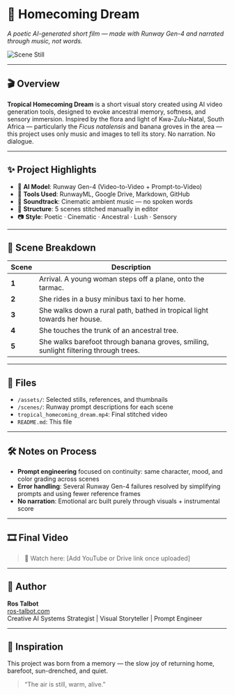 # 🌺 Homecoming Dream  
*A poetic AI-generated short film — made with Runway Gen-4 and narrated through music, not words.*

![Scene Still](./your-thumbnail-image.png)

---

## 🎬 Overview

**Tropical Homecoming Dream** is a short visual story created using AI video generation tools, designed to evoke ancestral memory, softness, and sensory immersion. Inspired by the flora and light of Kwa-Zulu-Natal, South Africa — particularly the *Ficus natalensis* and banana groves in the area — this project uses only music and images to tell its story. No narration. No dialogue.

---

## ✨ Project Highlights

- 🧠 **AI Model**: Runway Gen-4 (Video-to-Video + Prompt-to-Video)
- 🧰 **Tools Used**: RunwayML, Google Drive, Markdown, GitHub
- 🎼 **Soundtrack**: Cinematic ambient music — no spoken words
- 🎥 **Structure**: 5 scenes stitched manually in editor
- 📷 **Style**: Poetic · Cinematic · Ancestral · Lush · Sensory

---

## 🌿 Scene Breakdown

| Scene | Description |
|-------|-------------|
| **1** | Arrival. A young woman steps off a plane, onto the tarmac. |
| **2** | She rides in a busy minibus taxi to her home. |
| **3** | She walks down a rural path, bathed in tropical light towards her house. |
| **4** | She touches the trunk of an ancestral tree. |
| **5** | She walks barefoot through banana groves, smiling, sunlight filtering through trees. |

---

## 📁 Files

- `/assets/`: Selected stills, references, and thumbnails  
- `/scenes/`: Runway prompt descriptions for each scene  
- `tropical_homecoming_dream.mp4`: Final stitched video  
- `README.md`: This file  

---

## 🛠️ Notes on Process

- **Prompt engineering** focused on continuity: same character, mood, and color grading across scenes
- **Error handling**: Several Runway Gen-4 failures resolved by simplifying prompts and using fewer reference frames
- **No narration**: Emotional arc built purely through visuals + instrumental score

---

## 🎞️ Final Video

> 🔗 Watch here: [Add YouTube or Drive link once uploaded]

---

## 🌺 Author

**Ros Talbot**  
[ros-talbot.com](https://ros-talbot.com)  
Creative AI Systems Strategist | Visual Storyteller | Prompt Engineer  

---

## 🪷 Inspiration

This project was born from a memory — the slow joy of returning home, barefoot, sun-drenched, and quiet.

> “The air is still, warm, alive.”  
